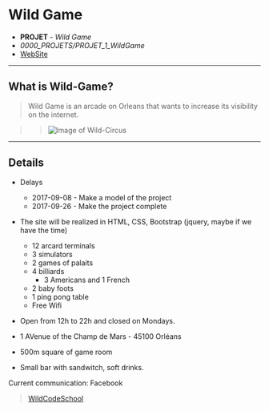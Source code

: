 # Wild Game
- **PROJET** - *Wild Game*
- *0000_PROJETS/PROJET_1_WildGame*
- [WebSite](https://eoras.github.io/WCS_PROJECT_1_WildGame/)

----
## What is Wild-Game?

> Wild Game is an arcade on Orleans that wants to increase its visibility on the internet. 

> >![Image of Wild-Circus](https://raw.githubusercontent.com/Eoras/WCS_PROJECT_1_WildGame/master/images/preview.png)

----
## Details
* Delays
    - 2017-09-08 - Make a model of the project
    - 2017-09-26 - Make the project complete

* The site will be realized in HTML, CSS, Bootstrap (jquery, maybe if we have the time)
    - 12 arcard terminals
    - 3 simulators
    - 2 games of palaits
    - 4 billiards
        - 3 Americans and 1 French
    - 2 baby foots
    - 1 ping pong table
    - Free Wifi

* Open from 12h to 22h and closed on Mondays.
* 1 AVenue of the Champ de Mars - 45100 Orléans
* 500m square of game room
* Small bar with sandwitch, soft drinks.

Current communication: Facebook

> [WildCodeSchool](https://wildcodeschool.fr/)
